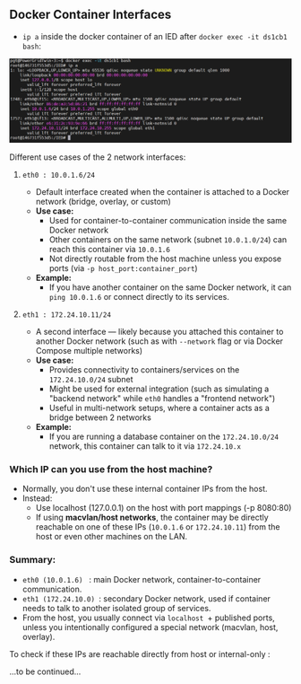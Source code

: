 ## Docker Container Interfaces

- `ip a` inside the docker container of an IED after `docker exec -it ds1cb1 bash`:

![alt text](image.png)

Different use cases of the 2 network interfaces:

1. `eth0 : 10.0.1.6/24`

   - Default interface created when the container is attached to a Docker network (bridge, overlay, or custom)
   - **Use case:**
     - Used for container-to-container communication inside the same Docker network
     - Other containers on the same network (subnet `10.0.1.0/24`) can reach this container via `10.0.1.6`
     - Not directly routable from the host machine unless you expose ports (via `-p host_port:container_port`)
   - **Example:**
     - If you have another container on the same Docker network, it can `ping 10.0.1.6` or connect directly to its services.

2. `eth1 : 172.24.10.11/24`
   - A second interface — likely because you attached this container to another Docker network (such as with `--network` flag or via Docker Compose multiple networks)
   - **Use case:**
     - Provides connectivity to containers/services on the `172.24.10.0/24` subnet
     - Might be used for external integration (such as simulating a "backend network" while `eth0` handles a "frontend network")
     - Useful in multi-network setups, where a container acts as a bridge between 2 networks
   - **Example:**
     - If you are running a database container on the `172.24.10.0/24` network, this container can talk to it via `172.24.10.x`

### Which IP can you use from the host machine?

- Normally, you don't use these internal container IPs from the host.
- Instead:
  - Use localhost (127.0.0.1) on the host with port mappings (-p 8080:80)
  - If using **macvlan/host networks**, the container may be directly reachable on one of these IPs (`10.0.1.6` or `172.24.10.11`) from the host or even other machines on the LAN.

### Summary:

- `eth0 (10.0.1.6) ` : main Docker network, container-to-container communication.
- `eth1 (172.24.10.0) `: secondary Docker network, used if container needs to talk to another isolated group of services.
- From the host, you usually connect via `localhost `+ published ports, unless you intentionally configured a special network (macvlan, host, overlay).

To check if these IPs are reachable directly from host or internal-only :

...to be continued...
